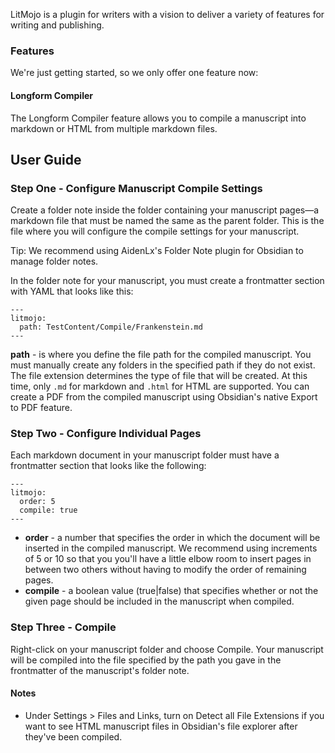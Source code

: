LitMojo is a plugin for writers with a vision to deliver a variety of features for writing and publishing. 

### Features

We're just getting started, so we only offer one feature now:

#### Longform Compiler

The Longform Compiler feature allows you to compile a manuscript into markdown or HTML from multiple markdown files.

## User Guide

### Step One - Configure Manuscript Compile Settings

Create a folder note inside the folder containing your manuscript pages—a markdown file that must be named the same as the parent folder. This is the file where you will configure the compile settings for your manuscript.

Tip: We recommend using AidenLx's Folder Note plugin for Obsidian to manage folder notes.

In the folder note for your manuscript, you must create a frontmatter section with YAML that looks like this:

```
---
litmojo:
  path: TestContent/Compile/Frankenstein.md
---
```
 
**path** - is where you define the file path for the compiled manuscript. You must manually create any folders in the specified path if they do not exist. The file extension determines the type of file that will be created. At this time, only `.md` for markdown and `.html` for HTML are supported. You can create a PDF from the compiled manuscript using Obsidian's native Export to PDF feature.

### Step Two - Configure Individual Pages

Each markdown document in your manuscript folder must have a frontmatter section that looks like the following:

```
---
litmojo:
  order: 5
  compile: true
---
```

- **order** - a number that specifies the order in which the document will be inserted in the compiled manuscript. We recommend using increments of 5 or 10 so that you you'll have a little elbow room to insert pages in between two others without having to modify the order of remaining pages.
- **compile** - a boolean value (true|false) that specifies whether or not the given page should be included in the manuscript when compiled. 

### Step Three - Compile

Right-click on your manuscript folder and choose Compile. Your manuscript will be compiled into the file specified by the path you gave in the frontmatter of the manuscript's folder note.

#### Notes

- Under Settings > Files and Links, turn on Detect all File Extensions if you want to see HTML manuscript files in Obsidian's file explorer after they've been compiled.